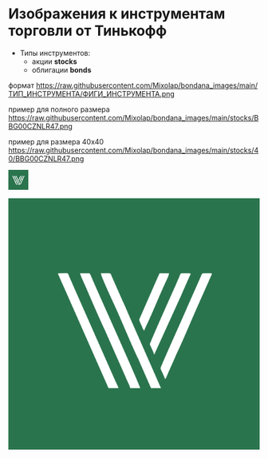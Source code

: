 # Изображения к инструментам торговли от Тинькофф

- Типы инструментов: 
  - акции **stocks**
  - облигации **bonds**

формат https://raw.githubusercontent.com/Mixolap/bondana_images/main/ТИП_ИНСТРУМЕНТА/ФИГИ_ИНСТРУМЕНТА.png

пример для полного размера https://raw.githubusercontent.com/Mixolap/bondana_images/main/stocks/BBG00CZNLR47.png


пример для размера 40х40 https://raw.githubusercontent.com/Mixolap/bondana_images/main/stocks/40/BBG00CZNLR47.png

![Сссылка на инструмент](https://raw.githubusercontent.com/Mixolap/bondana_images/main/stocks/40/BBG00CZNLR47.png)

![Сссылка на инструмент](https://raw.githubusercontent.com/Mixolap/bondana_images/main/stocks/BBG00CZNLR47.png)